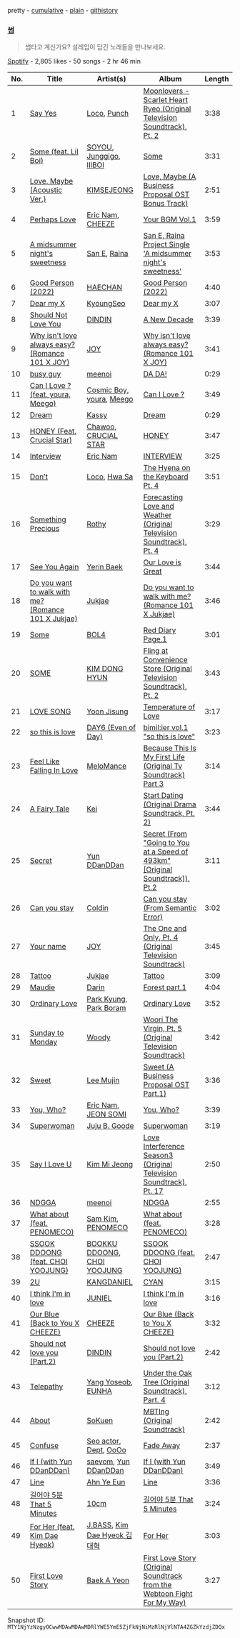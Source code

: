 pretty - [cumulative](/playlists/cumulative/37i9dQZF1DWSwNzYQXHuHY.md) - [plain](/playlists/plain/37i9dQZF1DWSwNzYQXHuHY) - [githistory](https://github.githistory.xyz/mackorone/spotify-playlist-archive/blob/main/playlists/plain/37i9dQZF1DWSwNzYQXHuHY)

### [썸](https://open.spotify.com/playlist/37i9dQZF1DWSwNzYQXHuHY)

> 썸타고 계신가요? 설레임이 담긴 노래들을 만나보세요.

[Spotify](https://open.spotify.com/user/spotify) - 2,805 likes - 50 songs - 2 hr 46 min

| No. | Title | Artist(s) | Album | Length |
|---|---|---|---|---|
| 1 | [Say Yes](https://open.spotify.com/track/27zrFrtUtWl2urlvjOn5xc) | [Loco](https://open.spotify.com/artist/2e4G04F77jxVuDYo44TCSm), [Punch](https://open.spotify.com/artist/2FgZrgTMX6Sk0VNcOsEPmm) | [Moonlovers \- Scarlet Heart Ryeo \(Original Television Soundtrack\), Pt\. 2](https://open.spotify.com/album/68xTLBWjoRADRf86WYmTmy) | 3:38 |
| 2 | [Some \(feat\. Lil Boi\)](https://open.spotify.com/track/0g1AmSKokPboFrxmG1dxKx) | [SOYOU](https://open.spotify.com/artist/3b4kLCI0ZJW47TFsNRqgCb), [Junggigo](https://open.spotify.com/artist/6zTIxEXFWjoNu2VXauDITb), [lIlBOI](https://open.spotify.com/artist/25wMXkplvEHJpJHX8A6Ved) | [Some](https://open.spotify.com/album/2r1oAmMSnUasXigJ2fTwk6) | 3:31 |
| 3 | [Love, Maybe \(Acoustic Ver.\)](https://open.spotify.com/track/3V2fMXzPJLkIQyRgwOLgip) | [KIMSEJEONG](https://open.spotify.com/artist/1lFLniFTaPjYCtQZvDXpqu) | [Love, Maybe \(A Business Proposal OST Bonus Track\)](https://open.spotify.com/album/7I3EMy3n72e6ABSq4Ubhoz) | 2:51 |
| 4 | [Perhaps Love](https://open.spotify.com/track/7Mfb2IwRNP8Qi7Ojtpmi37) | [Eric Nam](https://open.spotify.com/artist/2FLqlgckDKdmpBrvLAT5BM), [CHEEZE](https://open.spotify.com/artist/6NdzNrBP8Jbhzp6h7yojht) | [Your BGM Vol.1](https://open.spotify.com/album/7buYKdXbAntzuYkJj2oY2G) | 3:59 |
| 5 | [A midsummer night's sweetness](https://open.spotify.com/track/3gug38ZhXQWJbwN7sh0YRR) | [San E](https://open.spotify.com/artist/61MMiylth1injW39oZBuYB), [Raina](https://open.spotify.com/artist/21dQ70DS91icGLN9J4mH7h) | [San E, Raina Project Single 'A midsummer night's sweetness'](https://open.spotify.com/album/1srZhGQymoN6YQksduox2J) | 3:53 |
| 6 | [Good Person \(2022\)](https://open.spotify.com/track/0lbtRkC7Bs9aR3ZYvtZydi) | [HAECHAN](https://open.spotify.com/artist/1pHMYguhayIoXmPjoOUyu3) | [Good Person \(2022\)](https://open.spotify.com/album/5RZrivX6GuIijYW0A2ippm) | 4:40 |
| 7 | [Dear my X](https://open.spotify.com/track/0UnOf7i44YK0ULpkEGHe4R) | [KyoungSeo](https://open.spotify.com/artist/4rxWm4OrS8IRQ3YxDUwnJA) | [Dear my X](https://open.spotify.com/album/5BOrfMmeO7t7pDqhZNIhej) | 3:07 |
| 8 | [Should Not Love You](https://open.spotify.com/track/0Er9o2H59VVOmgMB4VG4fk) | [DINDIN](https://open.spotify.com/artist/63cvWayCvPbWYNDi537w0z) | [A New Decade](https://open.spotify.com/album/4mYVg4U1xnQyBA3hbH1DB4) | 3:39 |
| 9 | [Why isn't love always easy? \(Romance 101 X JOY\)](https://open.spotify.com/track/0i2zK59gngO1kHTnq9Hvp8) | [JOY](https://open.spotify.com/artist/0sYpJ0nCC8AlDrZFeAA7ub) | [Why isn't love always easy? \(Romance 101 X JOY\)](https://open.spotify.com/album/5CGt6ALaaHUzCHtbqhpDJi) | 3:41 |
| 10 | [busy guy](https://open.spotify.com/track/3OifMsSbPyon2tgApzijMH) | [meenoi](https://open.spotify.com/artist/5KuvNz7npsGeDJdk8QHMVH) | [DA DA!](https://open.spotify.com/album/3pILaXxI4YxGQm3ZfGJyjb) | 0:29 |
| 11 | [Can I Love ? \(feat\. youra, Meego\)](https://open.spotify.com/track/4T2cOfemKB0owJS2JOu7dF) | [Cosmic Boy](https://open.spotify.com/artist/305pg6Bs6Mz9Tm2zK66psY), [youra](https://open.spotify.com/artist/5q9adPv91NFr8q2ZcKmX0V), [Meego](https://open.spotify.com/artist/1a09srXkFLTxDTfQRGRpNy) | [Can I Love ?](https://open.spotify.com/album/3RMvO654eEqnwdmZCwHFs5) | 3:49 |
| 12 | [Dream](https://open.spotify.com/track/2zhF54yxl0asFYGtMWavYC) | [Kassy](https://open.spotify.com/artist/6pU8o91xAS0aWNjj06nQSU) | [Dream](https://open.spotify.com/album/3r9GdxxNiBsP32brceWQsw) | 0:29 |
| 13 | [HONEY \(Feat\. Crucial Star\)](https://open.spotify.com/track/2Lt1ZRU6nFY88vw24GdYLy) | [Chawoo](https://open.spotify.com/artist/4IQIYg9spHoy4FgnnManxR), [CRUCiAL STAR](https://open.spotify.com/artist/4vdAgNz4vrUZVvS0CaVvGJ) | [HONEY](https://open.spotify.com/album/13G1o00M2cXesfbhj8p8H2) | 3:47 |
| 14 | [Interview](https://open.spotify.com/track/2izPoWJ6xAuZUNJkdXO3YS) | [Eric Nam](https://open.spotify.com/artist/2FLqlgckDKdmpBrvLAT5BM) | [INTERVIEW](https://open.spotify.com/album/0woMyvkTKuCuiMLvUi3BsH) | 3:25 |
| 15 | [Don’t](https://open.spotify.com/track/6KyafpXji3NKMmlmSokT9Y) | [Loco](https://open.spotify.com/artist/2e4G04F77jxVuDYo44TCSm), [Hwa Sa](https://open.spotify.com/artist/7bmYpVgQub656uNTu6qGNQ) | [The Hyena on the Keyboard Pt\. 4](https://open.spotify.com/album/2fMMk4DD96UcAmSczUQ0kq) | 3:51 |
| 16 | [Something Precious](https://open.spotify.com/track/7yoqiaAawHktS5Gao5rzLO) | [Rothy](https://open.spotify.com/artist/0jUn8CXobOt0IixyR72una) | [Forecasting Love and Weather \(Original Television Soundtrack\), Pt\. 4](https://open.spotify.com/album/5wEeXyJVwgTvVis9XPOs7Q) | 3:29 |
| 17 | [See You Again](https://open.spotify.com/track/389DRP9O3ftN8r7QZxcUX0) | [Yerin Baek](https://open.spotify.com/artist/6dhfy4ByARPJdPtMyrUYJK) | [Our Love is Great](https://open.spotify.com/album/6o7uJmwJP40A8lllMXk8MW) | 3:44 |
| 18 | [Do you want to walk with me? \(Romance 101 X Jukjae\)](https://open.spotify.com/track/1hyyH6xSgtcgwpNOR9cX1t) | [Jukjae](https://open.spotify.com/artist/7bWYN0sHvyH7yv1uefX07U) | [Do you want to walk with me? \(Romance 101 X Jukjae\)](https://open.spotify.com/album/6Mt17o8mnGYTu8jryXZaZX) | 3:46 |
| 19 | [Some](https://open.spotify.com/track/3mmLyEhphJAaW7hyEXAD8l) | [BOL4](https://open.spotify.com/artist/4k5fFEYgkWYrYvtOK3zVBl) | [Red Diary Page.1](https://open.spotify.com/album/4pUGLEuGG0PH9Slw3nt1Jn) | 3:01 |
| 20 | [SOME](https://open.spotify.com/track/29fqZVcnBDxZZaM5qOcQmR) | [KIM DONG HYUN](https://open.spotify.com/artist/6NuAIYZptWXWUCAInxX6PU) | [Fling at Convenience Store \(Original Television Soundtrack\), Pt\. 2](https://open.spotify.com/album/67gYjBoR0VQZbe2wSN7ZfU) | 3:43 |
| 21 | [LOVE SONG](https://open.spotify.com/track/1ivQM7qQCPRfvisivqGIYJ) | [Yoon Jisung](https://open.spotify.com/artist/336NKYVCHaJbC8RrMEO8NM) | [Temperature of Love](https://open.spotify.com/album/243WfskVKVmbYsRLsMnhhV) | 3:17 |
| 22 | [so this is love](https://open.spotify.com/track/1ijP3U4gkxG9SmPBOL7MYV) | [DAY6 \(Even of Day\)](https://open.spotify.com/artist/6uAlmplr9znkwaYj3ysgLd) | [bimil:ier vol.1 "so this is love"](https://open.spotify.com/album/0EknhSeos8ohB3kvWPiwCp) | 3:23 |
| 23 | [Feel Like Falling In Love](https://open.spotify.com/track/6rmDUUHmyzOpBWtGdEXHpj) | [MeloMance](https://open.spotify.com/artist/6k4r73Wq8nhkCDoUsECL1e) | [Because This Is My First Life \(Original Tv Soundtrack\) Part 3](https://open.spotify.com/album/1HQQArdmzudGSPjxxhCct9) | 3:14 |
| 24 | [A Fairy Tale](https://open.spotify.com/track/6wiZ4T7wd5HtvMCjsZ9w4S) | [Kei](https://open.spotify.com/artist/4s8EHPyZqEOYgOPwgpdhmc) | [Start Dating \(Original Drama Soundtrack, Pt\. 2\)](https://open.spotify.com/album/0xr15tO4uvjXlrNTxCFLIP) | 3:44 |
| 25 | [Secret](https://open.spotify.com/track/1yz9rPrCtMTlRtVxdmiig0) | [Yun DDanDDan](https://open.spotify.com/artist/0fnx3yyvXH5E0UATpygzzt) | [Secret \(From "Going to You at a Speed of 493km" \[Original Soundtrack\]\), Pt.2](https://open.spotify.com/album/6uRabEcyPLuf8uj5CtwpF2) | 3:11 |
| 26 | [Can you stay](https://open.spotify.com/track/3tSvYzpDRQI9uYPrB8W6tj) | [Coldin](https://open.spotify.com/artist/5yB6Lu343nFLxCVugcgxoG) | [Can you stay \(From Semantic Error\)](https://open.spotify.com/album/2RBkeoL7bQvL2Ty0p0Uvhq) | 3:02 |
| 27 | [Your name](https://open.spotify.com/track/0gblvM8zgTe3d4WSYeamBI) | [JOY](https://open.spotify.com/artist/0sYpJ0nCC8AlDrZFeAA7ub) | [The One and Only, Pt\. 4 \(Original Television Soundtrack\)](https://open.spotify.com/album/53JUFGKYYyfhlHXMRirdIB) | 3:45 |
| 28 | [Tattoo](https://open.spotify.com/track/3B4AOfW6nDbCPb1pIEczJQ) | [Jukjae](https://open.spotify.com/artist/7bWYN0sHvyH7yv1uefX07U) | [Tattoo](https://open.spotify.com/album/6bj3FAvqE5M3tfANem3X08) | 3:09 |
| 29 | [Maudie](https://open.spotify.com/track/7qcdtKc7dflDG35ieESgo9) | [Darin](https://open.spotify.com/artist/3NeWfnkjhDK8umjBipcf5W) | [Forest part.1](https://open.spotify.com/album/3LlQxI5sqj7SGKwWGKtbMA) | 4:04 |
| 30 | [Ordinary Love](https://open.spotify.com/track/1enx9LPZrXxaVVBxas5rRm) | [Park Kyung](https://open.spotify.com/artist/0hT0UrjmzkLJouAT52ck6j), [Park Boram](https://open.spotify.com/artist/6tvrEIVX5eKJlipdzt11wi) | [Ordinary Love](https://open.spotify.com/album/6nI5vvp4jsLHC9M55PTqDE) | 3:52 |
| 31 | [Sunday to Monday](https://open.spotify.com/track/4GlfPmVBquQ8uNV60FVE4B) | [Woody](https://open.spotify.com/artist/37ZY7eIcTT28id2jfq8WYw) | [Woori The Virgin, Pt\. 5 \(Original Television Soundtrack\)](https://open.spotify.com/album/09jEbMGUNe8el2xPyJrhDj) | 3:42 |
| 32 | [Sweet](https://open.spotify.com/track/5JpftUHeUzx3zWE6rZtki5) | [Lee Mujin](https://open.spotify.com/artist/4Xj0peBt3EZHbdF20JmdWC) | [Sweet \(A Business Proposal OST Part.1\)](https://open.spotify.com/album/2bB29MkoBHc7vm2fr2EdiZ) | 3:36 |
| 33 | [You, Who?](https://open.spotify.com/track/4oklfRljGkpZjzpc5vt6qj) | [Eric Nam](https://open.spotify.com/artist/2FLqlgckDKdmpBrvLAT5BM), [JEON SOMI](https://open.spotify.com/artist/7zYj9S9SdIunYCfSm7vzAR) | [You, Who?](https://open.spotify.com/album/7mVurXzE8Gs5x5UqV0BwTQ) | 3:39 |
| 34 | [Superwoman](https://open.spotify.com/track/0dCnDWWk79rSoYxcVDpuEc) | [Juju B\. Goode](https://open.spotify.com/artist/5PLxgBMZxMf8px0EfhgOiY) | [Superwoman](https://open.spotify.com/album/2TE6FMZoC19KLaUNb89ChV) | 3:19 |
| 35 | [Say I Love U](https://open.spotify.com/track/1qwn1cLzaOKb501YwbuF1H) | [Kim Mi Jeong](https://open.spotify.com/artist/62i8ukH7NagOk7lZE6B3xA) | [Love Interference Season3 \(Original Television Soundtrack\), Pt\. 17](https://open.spotify.com/album/21fVkmQsDvSeGP5jQ1k2CG) | 2:50 |
| 36 | [NDGGA](https://open.spotify.com/track/4k4PQkx007qoo6XPbijp9z) | [meenoi](https://open.spotify.com/artist/5KuvNz7npsGeDJdk8QHMVH) | [NDGGA](https://open.spotify.com/album/6odNnyBlFKEmh4stF55VrI) | 2:55 |
| 37 | [What about \(feat\. PENOMECO\)](https://open.spotify.com/track/6WdWUIfP8zAhkzdmknWjTd) | [Sam Kim](https://open.spotify.com/artist/4BBN286rBKyCWsSPq2cxYO), [PENOMECO](https://open.spotify.com/artist/1MAUqH0haKBYbjpknTfreY) | [What about \(feat\. PENOMECO\)](https://open.spotify.com/album/1jaeVOAyGKNbE7I3xEL4ig) | 3:28 |
| 38 | [SSOOK DDOONG \(feat\. CHOI YOOJUNG\)](https://open.spotify.com/track/0bh107oicEpxI1RiAz59Wb) | [BOOKKU DDOONG](https://open.spotify.com/artist/3dy8YhuMdQX2iwO1CaurGw), [CHOI YOOJUNG](https://open.spotify.com/artist/1ygbGmBWGTX0llbLrD9648) | [SSOOK DDOONG \(feat\. CHOI YOOJUNG\)](https://open.spotify.com/album/31T5angQfNXokneuSdQq56) | 2:47 |
| 39 | [2U](https://open.spotify.com/track/00S4PrcWUb3f3dQ9PuC0uy) | [KANGDANIEL](https://open.spotify.com/artist/5vGoWnZO65NBgiZYBmi3iW) | [CYAN](https://open.spotify.com/album/54mKbSh20yke318bPZMsjb) | 3:15 |
| 40 | [I think I'm in love](https://open.spotify.com/track/395vU3XBsgKd5iRXT9x94P) | [JUNIEL](https://open.spotify.com/artist/0F8gvxccUYPndXVsyLmCi6) | [I think I'm in love](https://open.spotify.com/album/2SGP45XuLo4r2bnRyaPzpV) | 3:16 |
| 41 | [Our Blue \(Back to You X CHEEZE\)](https://open.spotify.com/track/7rMEAfrzLPdB14MBI5QVxb) | [CHEEZE](https://open.spotify.com/artist/6NdzNrBP8Jbhzp6h7yojht) | [Our Blue \(Back to You X CHEEZE\)](https://open.spotify.com/album/4hwJcvG7UGtS9QyLrRnlo9) | 3:32 |
| 42 | [Should not love you \(Part.2\)](https://open.spotify.com/track/49EViTtQ88ssFquryh5e9C) | [DINDIN](https://open.spotify.com/artist/63cvWayCvPbWYNDi537w0z) | [Should not love you \(Part.2\)](https://open.spotify.com/album/7kvX7N3RNIJlBbuUvP92n2) | 2:42 |
| 43 | [Telepathy](https://open.spotify.com/track/1xbxSb7zTHysqWZmjFdJ2n) | [Yang Yoseob](https://open.spotify.com/artist/1fwMtpwCEJovQuyxSuHcAd), [EUNHA](https://open.spotify.com/artist/4MLK9Hhz7UhxAzU2awoLxk) | [Under the Oak Tree \(Original Soundtrack\), Part\. 4](https://open.spotify.com/album/5zJVeHgHrwJ3m24sSMSrTV) | 3:12 |
| 44 | [About](https://open.spotify.com/track/1GDqEr1WJxWSTYfAbfa6af) | [SoKuen](https://open.spotify.com/artist/2Tgcxy7vxvGdplDC8P93ZG) | [MBTIng \(Original Soundtrack\)](https://open.spotify.com/album/66pnxv8pCPQR9dLQYBVJFY) | 2:42 |
| 45 | [Confuse](https://open.spotify.com/track/3utUtdNPkBhuX3JIHSKC72) | [Seo actor](https://open.spotify.com/artist/0Xdas0Cm8xqrnjUKIb6aLF), [Dept](https://open.spotify.com/artist/48JtfAggQQpfUXQNxkGm5U), [OoOo](https://open.spotify.com/artist/3g1lnUW8xnEPCO60kORskb) | [Fade Away](https://open.spotify.com/album/6QKMkubaMBZsiSGaxYd1k1) | 2:37 |
| 46 | [If I \(with Yun DDanDDan\)](https://open.spotify.com/track/2Leb6RTSFvdVEXW20Pnv1U) | [saevom](https://open.spotify.com/artist/4GAVUIrGNz35VbCFfHTsca), [Yun DDanDDan](https://open.spotify.com/artist/0fnx3yyvXH5E0UATpygzzt) | [If I \(with Yun DDanDDan\)](https://open.spotify.com/album/6qGRlVGMoRhvsKjkixQe6Y) | 3:49 |
| 47 | [Line](https://open.spotify.com/track/2n4NuLpGCLp7dnICjvCgAy) | [Ahn Ye Eun](https://open.spotify.com/artist/0qQQYIK5Sxnzt72fGyTcvs) | [Line](https://open.spotify.com/album/1fhJ1jSUbkJSF8w4vilvSr) | 3:36 |
| 48 | [길어야 5분 That 5 Minutes](https://open.spotify.com/track/2Yi4Zlcqmt3ibLeOoRnVuT) | [10cm](https://open.spotify.com/artist/6zn0ihyAApAYV51zpXxdEp) | [길어야 5분 That 5 Minutes](https://open.spotify.com/album/6rJPlu6dgjqFLVPqhF5Lzt) | 3:24 |
| 49 | [For Her \(feat\. Kim Dae Hyeok\)](https://open.spotify.com/track/1JeyvQnYfR7otuxrWKkhEC) | [J.BASS](https://open.spotify.com/artist/1xIJdlCfkIVsdO5Egsu8ln), [Kim Dae Hyeok 김대혁](https://open.spotify.com/artist/5Idmwqf7qWP3IBo3ayAgmG) | [For Her](https://open.spotify.com/album/1nSHlzM1eHfjBKzYn5jC3R) | 3:03 |
| 50 | [First Love Story](https://open.spotify.com/track/7yaFG7IYstppb3WrI7nMWY) | [Baek A Yeon](https://open.spotify.com/artist/5UKoKVlU7EDN4UgDuVRAbX) | [First Love Story \(Original Soundtrack from the Webtoon Fight For My Way\)](https://open.spotify.com/album/1e5e5KZ97uAAUufTpjd5OJ) | 3:27 |

Snapshot ID: `MTY1NjYzNzgyOCwwMDAwMDAwMDRlYWE5YmE5ZjFkNjNiMzRlNjVlNTA4ZGZkYzdjZDQx`
